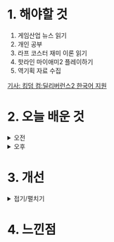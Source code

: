 
# 1. 해야할 것

1. 게임산업 뉴스 읽기 
2. 개인 공부  
3. 라프 코스터 재미 이론 읽기
4. 핫라인 마이애미2 플레이하기
5. 역기획 자료 수집

[기사: 킹덤 컴:딜리버런스2 한국어 지원](https://www.gamemeca.com/view.php?gid=1749481)



# 2. 오늘 배운 것

<details>
<summary>오전</summary>

## 오늘의 뉴스
![image](https://github.com/JM94Ent/TIL-WIL/assets/143363550/11960d38-a915-472f-b888-99fd685c02f1)
```
킹덤 컴:딜리버런스 2가 한국어를 지원한다.
우리나라 게임시장이 이제 세계적으로 인정받는다는 이야기 아닐까?
이제 거의 모든 게임이 한국어를 지원해서 게이머로써 게임라이프가 편해진 걸 느낀다.
옛날에는, 정확히는 스팀이 한국에 정착하기 전,에는 한글패치를 직접 찾아서 깔고 플레이했어야 했는데 말이지...
```


</details>


<details>
<summary>오후</summary>


</details>




# 3. 개선


<details>
<summary>접기/펼치기</summary>


</details>



# 4. 느낀점


